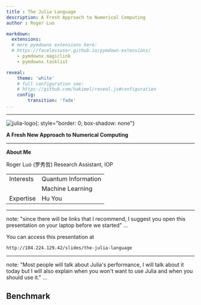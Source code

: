 ```yaml
---
title : The Julia Language
description: A Fresh Approach to Numerical Computing
author : Roger Luo

markdown:
  extensions:
  # more pymdownx extensions here:
  # https://facelessuser.github.io/pymdown-extensions/
    - pymdownx.magiclink
    - pymdownx.tasklist

reveal:
    theme: 'white'
    # full configuration see:
    # https://github.com/hakimel/reveal.js#configuration
    config:
        transition: 'fade'
...
```



---

![julia-logo](/media/julia-logo.svg){: style="border: 0; box-shadow: none"}

**A Fresh New Approach to Numerical Computing**

---

**About Me**

Roger Luo (罗秀哲) Research Assistant, IOP


|                     |                     |
|---------------------|---------------------|
| Interests           | Quantum Information |
|                     | Machine Learning    |
| Expertise           | Hu You              |

---
note: "since there will be links that I recommend, I suggest you open this presentation on your laptop before we started"
...

You can access this presentation at

```
http://104.224.129.42/slides/the-julia-language
```

---
note: "Most people will talk about Julia's performance, I will talk about it today but I will also explain when you won't want to use Julia and when you should use it."
...

## Benchmark

